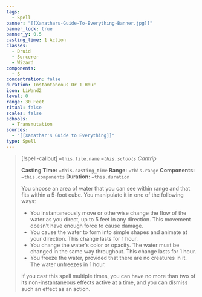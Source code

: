 ```yaml
---
tags:
  - Spell
banner: "[[Xanathars-Guide-To-Everything-Banner.jpg]]"
banner_lock: true
banner_y: 0.5
casting_time: 1 Action
classes:
  - Druid
  - Sorcerer
  - Wizard
components:
  - S
concentration: false
duration: Instantaneous Or 1 Hour
icon: LiWand2
level: 0
range: 30 Feet
ritual: false
scales: false
schools:
  - Transmutation
sources:
  - "[[Xanathar's Guide to Everything]]"
type: Spell
---
```

>[!spell-callout] `=this.file.name`
>*`=this.schools` Cantrip*
>
>**Casting Time:** `=this.casting_time`
>**Range:** `=this.range`
>**Components:** `=this.components`
>**Duration:** `=this.duration`
>
>You choose an area of water that you can see within range and that fits within a 5-foot cube. You manipulate it in one of the following ways:
>
>* You instantaneously move or otherwise change the flow of the water as you direct, up to 5 feet in any direction. This movement doesn’t have enough force to cause damage.
>* You cause the water to form into simple shapes and animate at your direction. This change lasts for 1 hour.
>* You change the water’s color or opacity. The water must be changed in the same way throughout. This change lasts for 1 hour.
>* You freeze the water, provided that there are no creatures in it. The water unfreezes in 1 hour.
>
>If you cast this spell multiple times, you can have no more than two of its non-instantaneous effects active at a time, and you can dismiss such an effect as an action.
>
>
